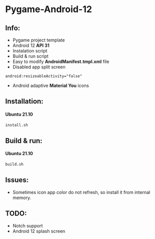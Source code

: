 # Pygame-Android-12
## Info:
- Pygame project template
- Android 12 __API 31__
- Instalation script
- Build & run script
- Easy to modify __AndroidManifest.tmpl.xml__ file
- Disabled app split screen 
``` 
android:resizeableActivity="false"
```
- Android adaptive __Material You__  icons

## Installation:
#### Ubuntu 21.10
```bash
install.sh
```

## Build & run:
#### Ubuntu 21.10
```bash
build.sh
```

## Issues:
- Sometimes icon app color do not refresh, so install it from internal memory.

## TODO:
- Notch support
- Android 12 splash screen